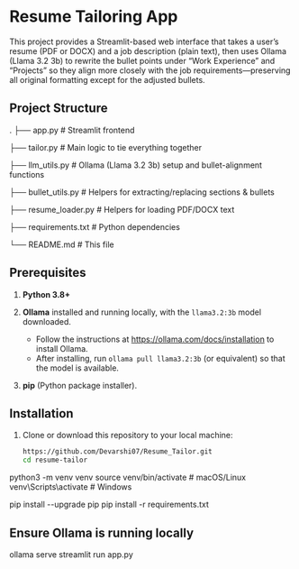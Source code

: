# Resume Tailoring App

This project provides a Streamlit-based web interface that takes a user’s resume (PDF or DOCX) and a job description (plain text), then uses Ollama (Llama 3.2 3b) to rewrite the bullet points under “Work Experience” and “Projects” so they align more closely with the job requirements—preserving all original formatting except for the adjusted bullets.

## Project Structure
.
├── app.py # Streamlit frontend

├── tailor.py # Main logic to tie everything together

├── llm_utils.py # Ollama (Llama 3.2 3b) setup and bullet-alignment functions

├── bullet_utils.py # Helpers for extracting/replacing sections & bullets

├── resume_loader.py # Helpers for loading PDF/DOCX text

├── requirements.txt # Python dependencies

└── README.md # This file


## Prerequisites

1. **Python 3.8+**  
2. **Ollama** installed and running locally, with the `llama3.2:3b` model downloaded.  
   - Follow the instructions at https://ollama.com/docs/installation to install Ollama.
   - After installing, run `ollama pull llama3.2:3b` (or equivalent) so that the model is available.

3. **pip** (Python package installer).

## Installation

1. Clone or download this repository to your local machine:

   ```bash
   https://github.com/Devarshi07/Resume_Tailor.git
   cd resume-tailor

python3 -m venv venv
source venv/bin/activate   # macOS/Linux
venv\Scripts\activate      # Windows

pip install --upgrade pip
pip install -r requirements.txt


## Ensure Ollama is running locally
ollama serve
streamlit run app.py

